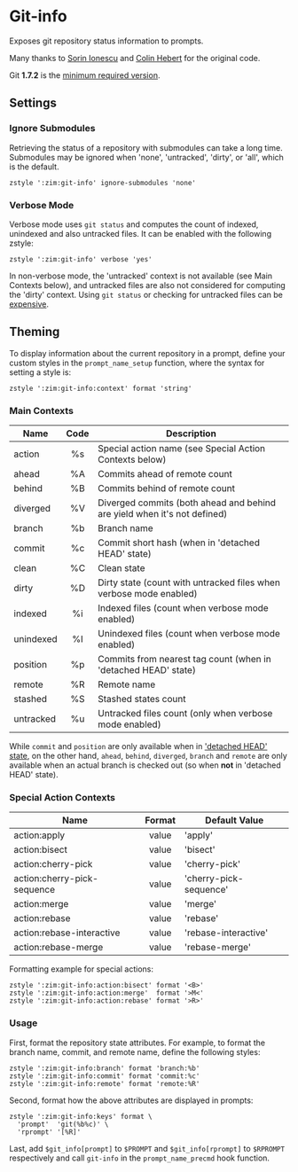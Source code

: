 Git-info
========

Exposes git repository status information to prompts.

Many thanks to [Sorin Ionescu](https://github.com/sorin-ionescu) and
[Colin Hebert](https://github.com/ColinHebert) for the original code.

Git **1.7.2** is the
[minimum required version](https://github.com/sorin-ionescu/prezto/issues/219).

Settings
--------

### Ignore Submodules

Retrieving the status of a repository with submodules can take a long time.
Submodules may be ignored when 'none', 'untracked', 'dirty', or 'all', which is
the default.

    zstyle ':zim:git-info' ignore-submodules 'none'

### Verbose Mode

Verbose mode uses `git status` and computes the count of indexed, unindexed and
also untracked files. It can be enabled with the following zstyle:

    zstyle ':zim:git-info' verbose 'yes'

In non-verbose mode, the 'untracked' context is not available (see Main
Contexts below), and untracked files are also not considered for computing the
'dirty' context. Using `git status` or checking for untracked files can be
[expensive](https://gist.github.com/sindresorhus/3898739).

Theming
-------

To display information about the current repository in a prompt, define your
custom styles in the `prompt_name_setup` function, where the syntax for setting
a style is:

    zstyle ':zim:git-info:context' format 'string'

### Main Contexts

| Name      |  Code  | Description
| --------- | :----: | --------------------------------------------------------
| action    |   %s   | Special action name (see Special Action Contexts below)
| ahead     |   %A   | Commits ahead of remote count
| behind    |   %B   | Commits behind of remote count
| diverged  |   %V   | Diverged commits (both ahead and behind are yield when it's not defined)
| branch    |   %b   | Branch name
| commit    |   %c   | Commit short hash (when in 'detached HEAD' state)
| clean     |   %C   | Clean state
| dirty     |   %D   | Dirty state (count with untracked files when verbose mode enabled)
| indexed   |   %i   | Indexed files (count when verbose mode enabled)
| unindexed |   %I   | Unindexed files (count when verbose mode enabled)
| position  |   %p   | Commits from nearest tag count (when in 'detached HEAD' state)
| remote    |   %R   | Remote name
| stashed   |   %S   | Stashed states count
| untracked |   %u   | Untracked files count (only when verbose mode enabled)

While `commit` and `position` are only available when in ['detached HEAD'
state](http://gitfaq.org/articles/what-is-a-detached-head.html), on the other
hand, `ahead`, `behind`, `diverged`, `branch` and `remote` are only available
when an actual branch is checked out (so when **not** in 'detached HEAD' state).

### Special Action Contexts

| Name                        | Format  | Default Value
| --------------------------- | :-----: | -------------------------------------
| action:apply                |  value  | 'apply'
| action:bisect               |  value  | 'bisect'
| action:cherry-pick          |  value  | 'cherry-pick'
| action:cherry-pick-sequence |  value  | 'cherry-pick-sequence'
| action:merge                |  value  | 'merge'
| action:rebase               |  value  | 'rebase'
| action:rebase-interactive   |  value  | 'rebase-interactive'
| action:rebase-merge         |  value  | 'rebase-merge'

Formatting example for special actions:

    zstyle ':zim:git-info:action:bisect' format '<B>'
    zstyle ':zim:git-info:action:merge'  format '>M<'
    zstyle ':zim:git-info:action:rebase' format '>R>'

### Usage

First, format the repository state attributes. For example, to format the
branch name, commit, and remote name, define the following styles:

    zstyle ':zim:git-info:branch' format 'branch:%b'
    zstyle ':zim:git-info:commit' format 'commit:%c'
    zstyle ':zim:git-info:remote' format 'remote:%R'

Second, format how the above attributes are displayed in prompts:

    zstyle ':zim:git-info:keys' format \
      'prompt'  'git(%b%c)' \
      'rprompt' '[%R]'

Last, add `$git_info[prompt]` to `$PROMPT` and `$git_info[rprompt]` to
`$RPROMPT` respectively and call `git-info` in the `prompt_name_precmd` hook
function.
